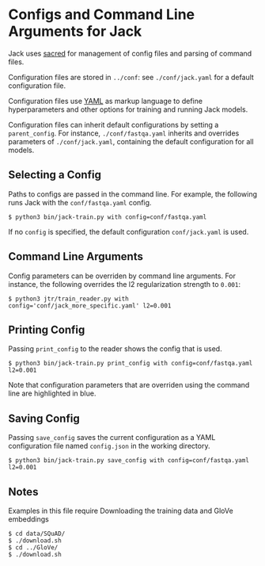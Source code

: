 # Configs and Command Line Arguments for Jack

Jack uses [sacred](http://sacred.readthedocs.io/en/latest/) for management of config files and parsing of command files.

Configuration files are stored in `../conf`: see `./conf/jack.yaml` for a default configuration file.

Configuration files use [YAML](http://www.yaml.org/start.html) as markup language to define hyperparameters and other options for training and running Jack models.

Configuration files can inherit default configurations by setting a `parent_config`.
For instance, `./conf/fastqa.yaml` inherits and overrides parameters of `./conf/jack.yaml`, containing the default configuration for all models.

## Selecting a Config

Paths to configs are passed in the command line.
For example, the following runs Jack with the `conf/fastqa.yaml` config.

```shell
$ python3 bin/jack-train.py with config=conf/fastqa.yaml
```

If no `config` is specified, the default configuration `conf/jack.yaml` is used.

## Command Line Arguments

Config parameters can be overriden by command line arguments. For instance, the following overrides the l2 regularization strength to `0.001`:

```shell
$ python3 jtr/train_reader.py with config='conf/jack_more_specific.yaml' l2=0.001
```

## Printing Config

Passing `print_config` to the reader shows the config that is used.

```shell
$ python3 bin/jack-train.py print_config with config=conf/fastqa.yaml l2=0.001
```

Note that configuration parameters that are overriden using the command line are highlighted in blue.

## Saving Config

Passing `save_config` saves the current configuration as a YAML configuration file named `config.json` in the working directory.

```shell
$ python3 bin/jack-train.py save_config with config=conf/fastqa.yaml l2=0.001
```

## Notes

Examples in this file require Downloading the training data and GloVe embeddings

```shell
$ cd data/SQuAD/
$ ./download.sh
$ cd ../GloVe/
$ ./download.sh
```
